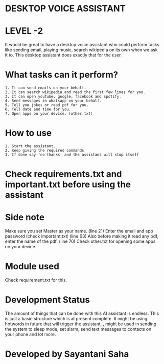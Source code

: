# DESKTOP VOICE ASSISTANT #

# LEVEL -2 #

It would be great to have a desktop voice assistant who could perform tasks like sending email, playing music, search wikipedia on its own when we ask it to. This desktop assistant does exactly that for the user.

# What tasks can it perform? #

    1. It can send emails on your behalf.
    2. It can search wikipedia and read the first few lines for you.
    3. It can open youtube, google, facebook and spotify.
    4. Send messages in whatsapp on your behalf.
    5. Tell you jokes or read pdf for you.
    6. Tell date and time for you.
    7. Open apps on your device. (other.txt)

# How to use #

    1. Start the assistant.
    2. Keep giving the required commands
    3. If done say 'no thanks' and the assistant will stop itself

# Check requirements.txt and important.txt before using the assistant #

# Side note #

  Make sure you set Master as your name. (line 21)
  Enter the email and app password (check important,txt)  (line 63)
  Also before making it read any pdf, enter the name of the pdf. (line 70)
  Check other.txt for opening some apps on your device.

# Module used #

   Check requirement.txt for this.

# Development Status #

The amount of things that can be done with this AI assistant is endless. This is just a basic structure which is at present complete. It might be using hotwords in future that will trigger the assistant, , might be used in sending the system to sleep mode, set alarm, send text messages to contacts on your phone and lot more.

# Developed by Sayantani Saha #
